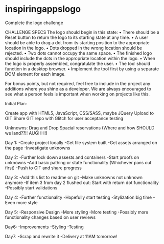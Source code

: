# inspiringappslogo
Complete the logo challenge


CHALLENGE SPECS
The logo should begin in this state:
• There should be a Reset button to return the logo to its starting state at any time.
• A user should be able to drag a dot from its starting position to the appropriate location in
the logo.
• Dots dropped in the wrong location should be rejected.
• Two dots cannot occupy the same space.
• The finished logo should include the dots in the appropriate location within the logo.
• When the logo is properly assembled, congratulate the user.
• The tool should function in a desktop browser.
• Implement the tool first by using a separate DOM element for each image. 

For bonus points, but not required, feel free to include in the project any additions where
you shine as a developer. We are always encouraged to see what a person feels is
important when working on projects like this.

Initial Plan:

Create app with HTML5, JavaScript, CSS/SASS, maybe JQuery
Upload to GIT
Share GIT repo with Glitch for user acceptance testing

Unknowns:
Drag and Drop
Spacial reservations (Where and how SHOULD we land??!! AUGHH!)

Day 1:
-Create project locally
-Get file system built
-Get assets arranged on the page
-Investigate unknowns

Day 2: 
-Further lock down assests and containers
-Start proofs on unknowns
-Add basic pathing or state functionality (Whichever pans out first)
-Push to GIT and share progress

Day 3:
-Add this list to readme on git
-Make unknowns not unknown anymore
-If item 3 from day 2 flushed out: Start with return dot functionality
-Possibly start validations

Day 4:
-Further functionality
-Hopefully start testing
-Stylization big time
-Even more style

Day 5:
-Responsive Design
-More styling
-More testing
-Possibly more functionality changes based on user reviews

Day6:
-Improvements
-Styling
-Testing

Day7:
-Scrap and rewrite it
-Delivery at 11AM tomorrow!
